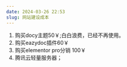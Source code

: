 ```yaml
---
date: 2024-03-26 22:53
slug: 网站建设成本
---
```


1. 购买docy主题50￥;白白浪费，已经不再使用。
2. 购买eazydoc插件60￥
3. 购买elementor pro分销 100￥
4. 腾讯云轻量服务器；



<!-- truncate -->

